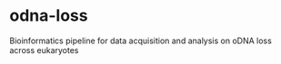 # odna-loss
Bioinformatics pipeline for data acquisition and analysis on oDNA loss across eukaryotes
